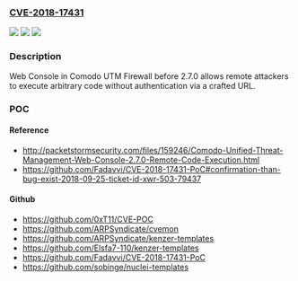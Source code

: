 ### [CVE-2018-17431](https://cve.mitre.org/cgi-bin/cvename.cgi?name=CVE-2018-17431)
![](https://img.shields.io/static/v1?label=Product&message=n%2Fa&color=blue)
![](https://img.shields.io/static/v1?label=Version&message=n%2Fa&color=blue)
![](https://img.shields.io/static/v1?label=Vulnerability&message=n%2Fa&color=brighgreen)

### Description

Web Console in Comodo UTM Firewall before 2.7.0 allows remote attackers to execute arbitrary code without authentication via a crafted URL.

### POC

#### Reference
- http://packetstormsecurity.com/files/159246/Comodo-Unified-Threat-Management-Web-Console-2.7.0-Remote-Code-Execution.html
- https://github.com/Fadavvi/CVE-2018-17431-PoC#confirmation-than-bug-exist-2018-09-25-ticket-id-xwr-503-79437

#### Github
- https://github.com/0xT11/CVE-POC
- https://github.com/ARPSyndicate/cvemon
- https://github.com/ARPSyndicate/kenzer-templates
- https://github.com/Elsfa7-110/kenzer-templates
- https://github.com/Fadavvi/CVE-2018-17431-PoC
- https://github.com/sobinge/nuclei-templates

